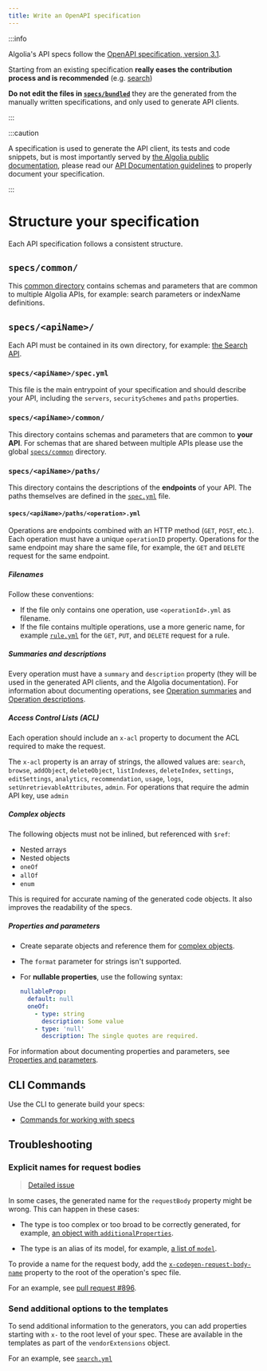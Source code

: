 ```yaml
---
title: Write an OpenAPI specification
---
```


:::info

Algolia's API specs follow the [OpenAPI specification, version 3.1](https://spec.openapis.org/oas/v3.1.0).

Starting from an existing specification **really eases the contribution process and is recommended** (e.g. [search](https://github.com/algolia/api-clients-automation/blob/main/specs/search/))

**Do not edit the files in [`specs/bundled`](https://github.com/algolia/api-clients-automation/blob/main/specs/bundled)** they are the generated from the manually written specifications, and only used to generate API clients.

:::

:::caution

A specification is used to generate the API client, its tests and code snippets, but is most importantly served by [the Algolia public documentation](https://www.algolia.com/doc/api-reference/rest-api/), please read our [API Documentation guidelines](./api-documentation-guidelines.md) to properly document your specification.

:::

# Structure your specification

Each API specification follows a consistent structure.

## `specs/common/`

This [common directory](https://github.com/algolia/api-clients-automation/blob/main/specs/common/) contains schemas and parameters that are common to multiple Algolia APIs, for example: search parameters or indexName definitions.

## `specs/<apiName>/`

Each API must be contained in its own directory, for example: [the Search API](https://github.com/algolia/api-clients-automation/blob/main/specs/search/).

### `specs/<apiName>/spec.yml`

This file is the main entrypoint of your specification and should describe your API, including the `servers`, `securitySchemes` and `paths` properties.

### `specs/<apiName>/common/`

This directory contains schemas and parameters that are common to **your API**.
For schemas that are shared between multiple APIs please use the global [`specs/common`](#specscommon) directory.

### `specs/<apiName>/paths/`

This directory contains the descriptions of the **endpoints** of your API.
The paths themselves are defined in the [`spec.yml`](#specsapinamespecyml) file.

#### `specs/<apiName>/paths/<operation>.yml`

Operations are endpoints combined with an HTTP method (`GET`, `POST`, etc.).
Each operation must have a unique `operationID` property.
Operations for the same endpoint may share the same file, for example, the `GET` and `DELETE` request for the same endpoint.

##### Filenames

Follow these conventions:

- If the file only contains one operation, use `<operationId>.yml` as filename.
- If the file contains multiple operations, use a more generic name, for example [`rule.yml`](https://github.com/algolia/api-clients-automation/blob/main/specs/search/paths/rules/rule.yml) for the `GET`, `PUT`, and `DELETE` request for a rule.

##### Summaries and descriptions

Every operation must have a `summary` and `description` property (they will be used in the generated API clients, and the Algolia documentation).
For information about documenting operations, see [Operation summaries](/docs/add-a-new-api/api-documentation-guidelines#operation-summaries) and [Operation descriptions](./api-documentation-guidelines.md#operation-descriptions).

##### Access Control Lists (ACL)

Each operation should include an `x-acl` property
to document the ACL required to make the request.

The `x-acl` property is an array of strings, the allowed values are: `search`, `browse`, `addObject`, `deleteObject`, `listIndexes`, `deleteIndex`, `settings`, `editSettings`, `analytics`, `recommendation`, `usage`, `logs`, `setUnretrievableAttributes`, `admin`.
For operations that require the admin API key, use `admin`

##### Complex objects

The following objects must not be inlined, but referenced with `$ref`:

- Nested arrays
- Nested objects
- `oneOf`
- `allOf`
- `enum`

This is required for accurate naming of the generated code objects.
It also improves the readability of the specs.

##### Properties and parameters

- Create separate objects and reference them for [complex objects](#complex-objects).
- The `format` parameter for strings isn't supported.
- For **nullable properties**, use the following syntax:

  ```yaml
  nullableProp:
    default: null
    oneOf:
      - type: string
        description: Some value
      - type: 'null'
        description: The single quotes are required.
  ```

For information about documenting properties and parameters, see [Properties and parameters](/docs/add-a-new-api/api-documentation-guidelines#properties-and-parameter-descriptions).

## CLI Commands

Use the CLI to generate build your specs:

- [Commands for working with specs](/docs/CLI/build-commands)

## Troubleshooting

### Explicit names for request bodies

> [Detailed issue](https://github.com/algolia/api-clients-automation/issues/891)

In some cases, the generated name for the `requestBody` property might be wrong.
This can happen in these cases:

- The type is too complex or too broad to be correctly generated,
  for example, [an object with `additionalProperties`](https://github.com/algolia/api-clients-automation/tree/main/specs/search/paths/objects/partialUpdate.yml#L24-L33).

- The type is an alias of its model,
  for example, [a list of `model`](https://github.com/algolia/api-clients-automation/tree/main/specs/search/paths/rules/saveRules.yml#L12-L20).

To provide a name for the request body, add the [`x-codegen-request-body-name`](https://openapi-generator.tech/docs/swagger-codegen-migration/#body-parameter-name) property to the root of the operation's spec file.

For an example, see [pull request #896](https://github.com/algolia/api-clients-automation/pull/896).

### Send additional options to the templates

To send additional information to the generators,
you can add properties starting with `x-` to the root level of your spec.
These are available in the templates as part of the `vendorExtensions` object.

For an example, see [`search.yml`](https://github.com/algolia/api-clients-automation/blob/main/specs/search/paths/search/search.yml#L5-L7)

